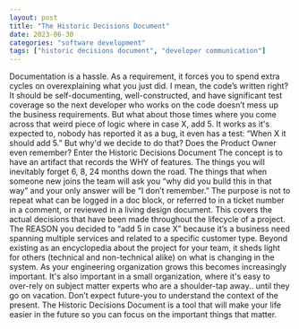 ```yaml
---
layout: post
title: "The Historic Decisions Document"
date: 2023-06-30
categories: "software development"
tags: ["historic decisions document", "developer communication"]
---
```

Documentation is a hassle. As a requirement, it forces you to spend extra cycles on overexplaining what you just did. I mean, the code’s written right? It should be self-documenting, well-constructed, and have significant test coverage so the next developer who works on the code doesn’t mess up the business requirements.
But what about those times where you come across that weird piece of logic where in case X, add 5. It works as it's expected to, nobody has reported it as a bug, it even has a test: “When X it should add 5.” But why'd we decide to do that? Does the Product Owner even remember?
Enter the Historic Decisions Document
The concept is to have an artifact that records the WHY of features. The things you will inevitably forget 6, 8, 24 months down the road. The things that when someone new joins the team will ask you “why did you build this in that way” and your only answer will be “I don’t remember.”
The purpose is not to repeat what can be logged in a doc block, or referred to in a ticket number in a comment, or reviewed in a living design document. This covers the actual decisions that have been made throughout the lifecycle of a project. The REASON you decided to “add 5 in case X” because it’s a business need spanning multiple services and related to a specific customer type.
Beyond existing as an encyclopedia about the project for your team, it sheds light for others (technical and non-technical alike) on what is changing in the system. As your engineering organization grows this becomes increasingly important. It's also important in a small organization, where it's easy to over-rely on subject matter experts who are a shoulder-tap away.. until they go on vacation.
Don’t expect future-you to understand the context of the present. The Historic Decisions Document is a tool that will make your life easier in the future so you can focus on the important things that matter.
